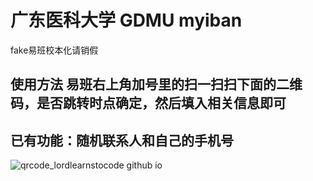 # 广东医科大学 GDMU myiban
fake易班校本化请销假
## 使用方法 易班右上角加号里的扫一扫扫下面的二维码，是否跳转时点确定，然后填入相关信息即可
## 已有功能：随机联系人和自己的手机号


![qrcode_lordlearnstocode github io](https://user-images.githubusercontent.com/65746397/177023376-3e5191db-fdd3-46f3-84fb-95dc95ccc823.png)
